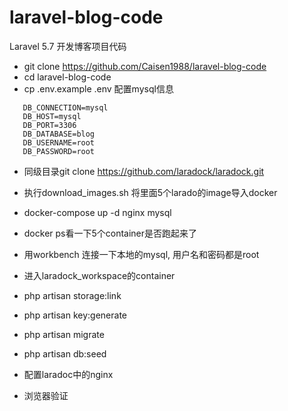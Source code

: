 # laravel-blog-code
Laravel 5.7 开发博客项目代码

- git clone https://github.com/Caisen1988/laravel-blog-code
- cd laravel-blog-code
- cp .env.example .env 配置mysql信息
 ```
    DB_CONNECTION=mysql
    DB_HOST=mysql
    DB_PORT=3306
    DB_DATABASE=blog
    DB_USERNAME=root
    DB_PASSWORD=root
 ```
- 同级目录git clone https://github.com/laradock/laradock.git

- 执行download_images.sh 将里面5个larado的image导入docker
- docker-compose up -d nginx mysql
- docker ps看一下5个container是否跑起来了
- 用workbench 连接一下本地的mysql, 用户名和密码都是root
- 进入laradock_workspace的container
- php artisan storage:link  
- php artisan key:generate 
- php artisan migrate
- php artisan db:seed
- 配置laradoc中的nginx 
- 浏览器验证

